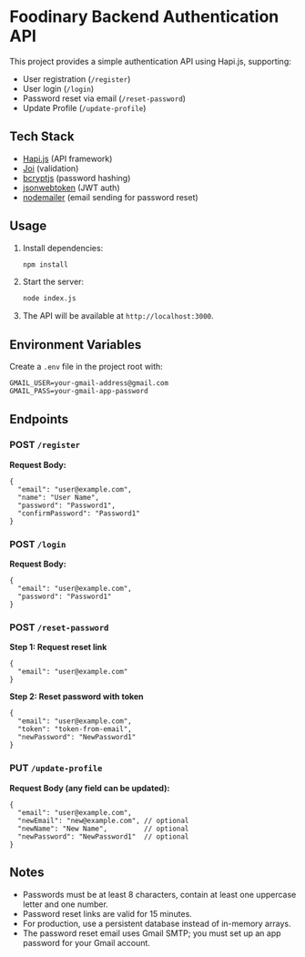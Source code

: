 # Foodinary Backend Authentication API

This project provides a simple authentication API using Hapi.js, supporting:

- User registration (`/register`)
- User login (`/login`)
- Password reset via email (`/reset-password`)
- Update Profile (`/update-profile`)

## Tech Stack

- [Hapi.js](https://hapi.dev/) (API framework)
- [Joi](https://joi.dev/) (validation)
- [bcryptjs](https://www.npmjs.com/package/bcryptjs) (password hashing)
- [jsonwebtoken](https://www.npmjs.com/package/jsonwebtoken) (JWT auth)
- [nodemailer](https://nodemailer.com/about/) (email sending for password reset)

## Usage

1. Install dependencies:
   ```bash
   npm install
   ```
2. Start the server:
   ```bash
   node index.js
   ```
3. The API will be available at `http://localhost:3000`.

## Environment Variables

Create a `.env` file in the project root with:

```
GMAIL_USER=your-gmail-address@gmail.com
GMAIL_PASS=your-gmail-app-password
```

## Endpoints

### POST `/register`

**Request Body:**

```
{
  "email": "user@example.com",
  "name": "User Name",
  "password": "Password1",
  "confirmPassword": "Password1"
}
```

### POST `/login`

**Request Body:**

```
{
  "email": "user@example.com",
  "password": "Password1"
}
```

### POST `/reset-password`

**Step 1: Request reset link**

```
{
  "email": "user@example.com"
}
```

**Step 2: Reset password with token**

```
{
  "email": "user@example.com",
  "token": "token-from-email",
  "newPassword": "NewPassword1"
}
```

### PUT `/update-profile`

**Request Body (any field can be updated):**

```
{
  "email": "user@example.com",
  "newEmail": "new@example.com", // optional
  "newName": "New Name",         // optional
  "newPassword": "NewPassword1"  // optional
}
```

## Notes

- Passwords must be at least 8 characters, contain at least one uppercase letter and one number.
- Password reset links are valid for 15 minutes.
- For production, use a persistent database instead of in-memory arrays.
- The password reset email uses Gmail SMTP; you must set up an app password for your Gmail account.
